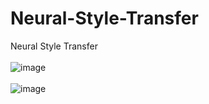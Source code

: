 # Neural-Style-Transfer
Neural Style Transfer
<br></br>
![image](https://user-images.githubusercontent.com/34689952/98209750-7f219f80-1f65-11eb-9670-740ddbc9935f.png)
<br></br>
![image](https://user-images.githubusercontent.com/34689952/98209847-a4161280-1f65-11eb-9c42-ab0cd6cbc22e.png)

